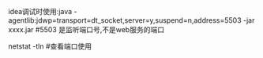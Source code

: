 idea调试时使用:java -agentlib:jdwp=transport=dt_socket,server=y,suspend=n,address=5503 -jar xxxx.jar
#5503 是监听端口号,不是web服务的端口

netstat -tln
#查看端口使用
